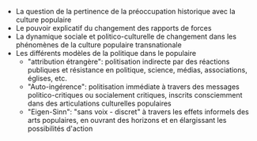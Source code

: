 - La question de la pertinence de la préoccupation historique avec la culture populaire
- Le pouvoir explicatif du changement des rapports de forces
- La dynamique sociale et politico-culturelle de changement dans les phénomènes de la culture populaire transnationale
- Les différents modèles de la politique dans le populaire
    - "attribution étrangère": politisation indirecte par des réactions publiques et résistance en politique, science, médias, associations, églises, etc.
    - "Auto-ingérence": politisation immédiate à travers des messages politico-critiques ou socialement critiques, inscrits consciemment dans des articulations culturelles populaires
    - "Eigen-Sinn": "sans voix - discret" à travers les effets informels des arts populaires, en ouvrant des horizons et en élargissant les possibilités d'action
